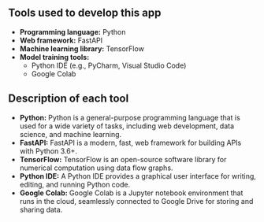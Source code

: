 ## Tools used to develop this app

* **Programming language:** Python
* **Web framework:** FastAPI
* **Machine learning library:** TensorFlow
* **Model training tools:**
    * Python IDE (e.g., PyCharm, Visual Studio Code)
    * Google Colab

## Description of each tool

* **Python:** Python is a general-purpose programming language that is used for a wide variety of tasks, including web development, data science, and machine learning.
* **FastAPI:** FastAPI is a modern, fast, web framework for building APIs with Python 3.6+.
* **TensorFlow:** TensorFlow is an open-source software library for numerical computation using data flow graphs.
* **Python IDE:** A Python IDE provides a graphical user interface for writing, editing, and running Python code.
* **Google Colab:** Google Colab is a Jupyter notebook environment that runs in the cloud, seamlessly connected to Google Drive for storing and sharing data.
